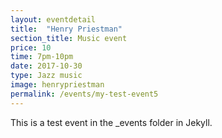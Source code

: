 ```yaml
---
layout: eventdetail
title:  "Henry Priestman"
section_title: Music event
price: 10
time: 7pm-10pm
date: 2017-10-30
type: Jazz music
image: henrypriestman
permalink: /events/my-test-event5
---
```

This is a test event in the _events folder in Jekyll.
